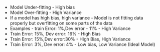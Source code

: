 * Model Under-fitting - High bias
* Model Over-fitting - High Variance
* If a model has high bias, high variance - Model is not fitting data properly but overfitting on some parts of the data
* Examples - train Error: 1%,Dev error - 11% - High Variance
* Train Error: 15%, Dev error: 16% - High Bias
* Train Error: 15%,Dev error:30% - High Bias, High Variance
* Train Error: 3%, Dev error: 4% - Low bias, Low Variance (Ideal Model)

